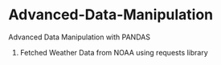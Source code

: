 # Advanced-Data-Manipulation
Advanced Data Manipulation with PANDAS

1. Fetched Weather Data from NOAA using requests library



